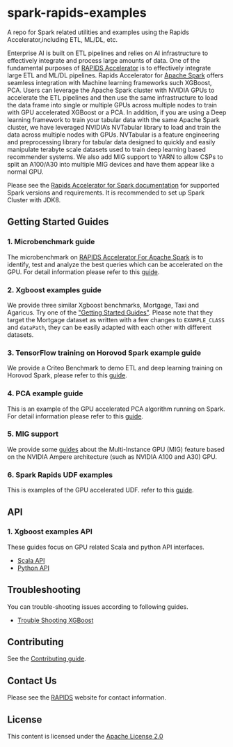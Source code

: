 # spark-rapids-examples

A repo for Spark related utilities and examples using the Rapids Accelerator,including ETL, ML/DL, etc.

Enterprise AI is built on ETL pipelines and relies on AI infrastructure to effectively integrate and
process large amounts of data. One of the fundamental purposes of
[RAPIDS Accelerator](https://nvidia.github.io/spark-rapids/Getting-Started/)
is to effectively integrate large ETL and ML/DL pipelines. Rapids Accelerator for [Apache Spark](https://spark.apache.org/)
offers seamless integration with Machine learning frameworks such XGBoost, PCA. Users can leverage the Apache Spark cluster
with NVIDIA GPUs to accelerate the ETL pipelines and then use the same infrastructure to load the data frame
into single or multiple GPUs across multiple nodes to train with GPU accelerated XGBoost or a PCA.
In addition, if you are using a Deep learning framework to train your tabular data with the same Apache Spark cluster,
we have leveraged NVIDIA’s NVTabular library to load and train the data across multiple nodes with GPUs.
NVTabular is a feature engineering and preprocessing library for tabular data designed to quickly and
easily manipulate terabyte scale datasets used to train deep learning based recommender systems.
We also add MIG support to YARN to allow CSPs to split an A100/A30 into multiple MIG
devices and have them appear like a normal GPU.

Please see the [Rapids Accelerator for Spark documentation](https://nvidia.github.io/spark-rapids/Getting-Started/) for supported
Spark versions and requirements. It is recommended to set up Spark Cluster with JDK8.

## Getting Started Guides

### 1. Microbenchmark guide

The microbenchmark on [RAPIDS Accelerator For Apache Spark](https://nvidia.github.io/spark-rapids/) is to identify,
test and analyze the best queries which can be accelerated on the GPU. For detail information please refer to this
[guide](/examples/micro-benchmarks/README.md).

### 2. Xgboost examples guide

We provide three similar Xgboost benchmarks, Mortgage, Taxi and Agaricus.
Try one of the ["Getting Started Guides"](/examples/Spark-ETL+XGBoost/README.md).
Please note that they target the Mortgage dataset as written with a few changes
to `EXAMPLE_CLASS` and `dataPath`, they can be easily adapted with each other with different datasets.

### 3. TensorFlow training on Horovod Spark example guide

We provide a Criteo Benchmark to demo ETL and deep learning training on Horovod Spark, please refer to
this [guide](/examples/Spark-DL/criteo_train/README.md).

### 4. PCA example guide

This is an example of the GPU accelerated PCA algorithm running on Spark. For detail information please refer to this
[guide](/examples/Spark-cuML/pca/README.md).

### 5. MIG support
We provide some [guides](/examples/MIG-Support/README.md) about the Multi-Instance GPU (MIG) feature based on
the NVIDIA Ampere architecture (such as NVIDIA A100 and A30) GPU.

### 6. Spark Rapids UDF examples
This is examples of the GPU accelerated UDF.
refer to this
[guide](/examples/RAPIDS-accelerated-UDFs/README.md).

## API
### 1. Xgboost examples API

These guides focus on GPU related Scala and python API interfaces.
- [Scala API](/docs/api-docs/xgboost-examples-api-docs/scala.md)
- [Python API](/docs/api-docs/xgboost-examples-api-docs/python.md)

## Troubleshooting
You can trouble-shooting issues according to following guides.
- [Trouble Shooting XGBoost](/docs/trouble-shooting/xgboost-examples-trouble-shooting.md)

## Contributing
See the [Contributing guide](CONTRIBUTING.md).

## Contact Us

Please see the [RAPIDS](https://rapids.ai/community.html) website for contact information.

## License

This content is licensed under the [Apache License 2.0](/LICENSE)
